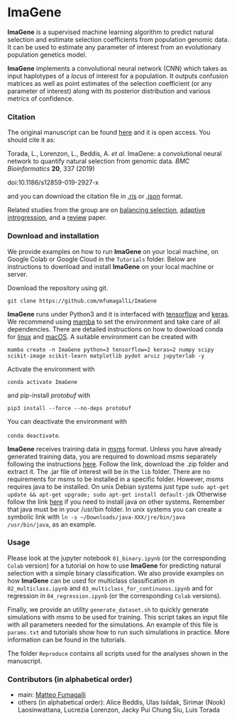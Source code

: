 # ImaGene

**ImaGene** is a supervised machine learning algorithm to predict natural selection and estimate selection coefficients from population genomic data.
It can be used to estimate any parameter of interest from an evolutionary population genetics model.

**ImaGene** implements a convolutional neural network (CNN) which takes as input haplotypes of a _locus_ of interest for a population.
It outputs confusion matrices as well as point estimates of the selection coefficient (or any parameter of interest) along with its posterior distribution and various metrics of confidence.

### Citation

The original manuscript can be found [here](https://bmcbioinformatics.biomedcentral.com/articles/10.1186/s12859-019-2927-x) and it is open access.
You should cite it as:

Torada, L., Lorenzon, L., Beddis, A. _et al_. ImaGene: a convolutional neural network to quantify natural selection from genomic data. _BMC Bioinformatics_ __20__, 337 (2019)

doi:10.1186/s12859-019-2927-x

and you can download the citation file in [.ris](citeme.ris) or [.json](citeme.json) format.

Related studies from the group are on [balancing selection](https://onlinelibrary.wiley.com/doi/10.1111/1755-0998.13379), [adaptive introgression](https://elifesciences.org/articles/64669), and a [review](https://doi.org/10.1093/gbe/evad008) paper.

### Download and installation

We provide examples on how to run **ImaGene** on your local machine, on Google Colab or Google Cloud in the `Tutorials` folder.
Below are instructions to download and install **ImaGene** on your local machine or server.

Download the repository using git.
```
git clone https://github.com/mfumagalli/ImaGene
```

**ImaGene** runs under Python3 and it is interfaced with [tensorflow](https://www.tensorflow.org) and [keras](https://keras.io/).
We recommend using [mamba](https://mamba.readthedocs.io/en/latest/) to set the environment and take care of all dependencies.
There are detailed instructions on how to download conda for [linux](https://conda.io/docs/user-guide/install/linux.html) and [macOS](https://conda.io/docs/user-guide/install/macos.html).
A suitable environment can be created with

`mamba create -n ImaGene python=3 tensorflow=2 keras=2 numpy scipy scikit-image scikit-learn matplotlib pydot arviz jupyterlab -y`

Activate the environment with 

`conda activate ImaGene`

and pip-install _protobuf_ with

`pip3 install --force --no-deps protobuf`

You can deactivate the environment with

`conda deactivate`.


**ImaGene** receives training data in [msms](https://www.mabs.at/ewing/msms/index.shtml) format. 
Unless you have already generated training data, you are required to download _msms_ separately following the instructions [here](https://www.mabs.at/ewing/msms/download.shtml).
Follow the link, download the .zip folder and extract it.
The .jar file of interest will be in the `lib` folder.
There are no requirements for msms to be installed in a specific folder.
However, _msms_ requires java to be installed.
On unix Debian systems just type `sudo apt-get update && apt-get upgrade; sudo apt-get install default-jdk`
Otherwise follow the link [here](https://www.java.com/en/download/) if you need to install java on other systems.
Remember that java must be in your /usr/bin folder.
In unix systems you can create a symbolic link with `ln -s ~/Downloads/java-XXX/jre/bin/java /usr/bin/java`, as an example.

### Usage

Please look at the jupyter notebook `01_binary.ipynb` (or the corresponding `Colab` version) for a tutorial on how to use **ImaGene** for predicting natural selection with a simple binary classification.
We also provide examples on how **ImaGene** can be used for multiclass classification in `02_multiclass.ipynb` and `03_multiclass_for_continuous.ipynb` and for regression in `04_regression.ipynb` (or the corresponding `Colab` versions).

Finally, we provide an utility `generate_dataset.sh` to quickly generate simulations with _msms_ to be used for training. 
This script takes an input file with all parameters needed for the simulations.
An example of this file is `params.txt` and tutorials show how to run such simulations in practice.
More information can be found in the tutorials.

The folder `Reproduce` contains all scripts used for the analyses shown in the manuscript.

### Contributors (in alphabetical order)

- main: [Matteo Fumagalli](https://www.qmul.ac.uk/sbbs/staff/matteo-fumagalli.html)
- others (in alphabetical order): Alice Beddis, Ulas Isildak, Sirimar (Nook) Laosinwattana, Lucrezia Lorenzon, Jacky Pui Chung Siu, Luis Torada


